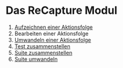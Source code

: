 Das ReCapture Modul
===================

 1. [Aufzeichnen einer Aktionsfolge](aktionsfolge-aufzeichnen.md)
 1. Bearbeiten einer Aktionsfolge
 1. [Umwandeln einer Aktionsfolge](aktionsfolge-umwandeln.md)
 1. [Test zusammenstellen](test-zusammenstellen.md)
 1. [Suite zusammenstellen](suite-zusammenstellen.md)
 1. [Suite umwandeln](suite-umwandeln.md)
